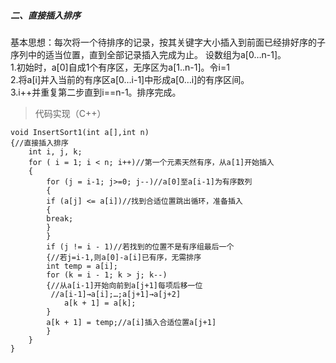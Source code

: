 ##### 二、直接插入排序

基本思想：每次将一个待排序的记录，按其关键字大小插入到前面已经排好序的子序列中的适当位置，直到全部记录插入完成为止。
设数组为a[0…n-1]。<br>
1.初始时，a[0]自成1个有序区，无序区为a[1..n-1]。令i=1<br>
2.将a[i]并入当前的有序区a[0…i-1]中形成a[0…i]的有序区间。<br>
3.i++并重复第二步直到i==n-1。排序完成。<br>

> 代码实现（C++）

```
void InsertSort1(int a[],int n)
{//直接插入排序
    int i, j, k;
    for ( i = 1; i < n; i++)//第一个元素天然有序，从a[1]开始插入
    {
        for (j = i-1; j>=0; j--)//a[0]至a[i-1]为有序数列
        {	
	    if (a[j] <= a[i])//找到合适位置跳出循环，准备插入
	    {
		break;
	    }
    	}
	    if (j != i - 1)//若找到的位置不是有序组最后一个
	    {//若j=i-1,则a[0]-a[i]已有序，无需排序
		int temp = a[i];
		for (k = i - 1; k > j; k--)
		{//从a[i-1]开始向前到a[j+1]每项后移一位
		 //a[i-1]→a[i];…;a[j+1]→a[j+2]
		    a[k + 1] = a[k];
		}
		a[k + 1] = temp;//a[i]插入合适位置a[j+1]
	    }
	}
}
```


